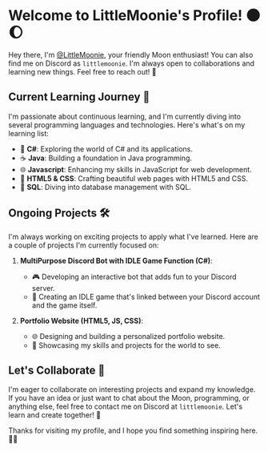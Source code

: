 # Welcome to LittleMoonie's Profile! 🌑🌔

Hey there, I'm [@LittleMoonie](https://github.com/LittleMoonie), your friendly Moon enthusiast! You can also find me on Discord as `littlemoonie`. I'm always open to collaborations and learning new things. Feel free to reach out! 🌙

## Current Learning Journey 🚀

I'm passionate about continuous learning, and I'm currently diving into several programming languages and technologies. Here's what's on my learning list:

- 🌟 **C#**: Exploring the world of C# and its applications.
- ☕ **Java**: Building a foundation in Java programming.
- 🌐 **Javascript**: Enhancing my skills in JavaScript for web development.
- 📝 **HTML5 & CSS**: Crafting beautiful web pages with HTML5 and CSS.
- 💾 **SQL**: Diving into database management with SQL.

## Ongoing Projects 🛠️

I'm always working on exciting projects to apply what I've learned. Here are a couple of projects I'm currently focused on:

1. **MultiPurpose Discord Bot with IDLE Game Function (C#)**:
   - 🎮 Developing an interactive bot that adds fun to your Discord server.
   - 🔗 Creating an IDLE game that's linked between your Discord account and the game itself.

2. **Portfolio Website (HTML5, JS, CSS)**:
   - 🌐 Designing and building a personalized portfolio website.
   - 🚀 Showcasing my skills and projects for the world to see.

## Let's Collaborate 🌿

I'm eager to collaborate on interesting projects and expand my knowledge. If you have an idea or just want to chat about the Moon, programming, or anything else, feel free to contact me on Discord at `littlemoonie`. Let's learn and create together! 🍃

Thanks for visiting my profile, and I hope you find something inspiring here. 🚀✨
